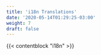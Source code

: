 ```yaml
---
title: 'i18n Translations'
date: '2020-05-14T01:29:25-03:00'
weight: 7
draft: false
---
```


{{< contentblock "i18n" >}}